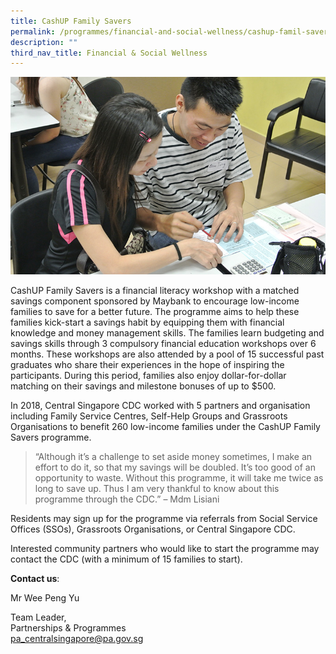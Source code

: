 ```yaml
---
title: CashUP Family Savers
permalink: /programmes/financial-and-social-wellness/cashup-famil-savers/
description: ""
third_nav_title: Financial & Social Wellness
---
```

![CashUP Family Savers](/images/Programmes/7230e959-c572-483d-b4e6-6b908cc40637_cashup-family-savers.jpg)

CashUP Family Savers is a financial literacy workshop with a matched savings component sponsored by Maybank to encourage low-income families to save for a better future. The programme aims to help these families kick-start a savings habit by equipping them with financial knowledge and money management skills. The families learn budgeting and savings skills through 3 compulsory financial education workshops over 6 months. These workshops are also attended by a pool of 15 successful past graduates who share their experiences in the hope of inspiring the participants. During this period, families also enjoy dollar-for-dollar matching on their savings and milestone bonuses of up to $500.

In 2018, Central Singapore CDC worked with 5 partners and organisation including Family Service Centres, Self-Help Groups and Grassroots Organisations to benefit 260 low-income families under the CashUP Family Savers programme.

> “Although it’s a challenge to set aside money sometimes, I make an effort to do it, so that my savings will be doubled. It’s too good of an opportunity to waste. Without this programme, it will take me twice as long to save up. Thus I am very thankful to know about this programme through the CDC.” – Mdm Lisiani

Residents may sign up for the programme via referrals from Social Service Offices (SSOs), Grassroots Organisations, or Central Singapore CDC.

Interested community partners who would like to start the programme may contact the CDC (with a minimum of 15 families to start).

**Contact us**:

Mr Wee Peng Yu

Team Leader,   
Partnerships & Programmes  
[pa\_centralsingapore@pa.gov.sg](mailto:pa_centralsingapore@pa.gov.sg)